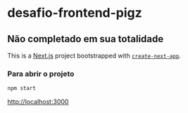 # desafio-frontend-pigz
## Não completado em sua totalidade
This is a [Next.js](https://nextjs.org/) project bootstrapped with [`create-next-app`](https://github.com/vercel/next.js/tree/canary/packages/create-next-app).
### Para abrir o projeto 
```bash
npm start
```
[http://localhost:3000](http://localhost:3000)
